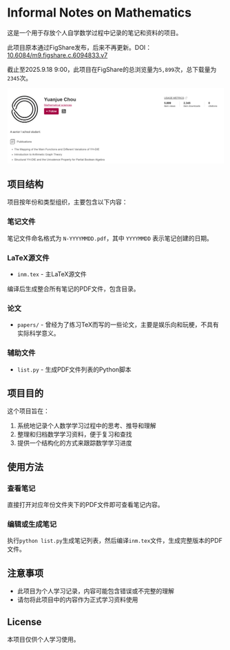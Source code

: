 # Informal Notes on Mathematics

这是一个用于存放个人自学数学过程中记录的笔记和资料的项目。

此项目原本通过FigShare发布，后来不再更新。DOI：[10.6084/m9.figshare.c.6094833.v7](https://doi.org/10.6084/m9.figshare.c.6094833.v7)

截止至2025.9.18 9:00，此项目在FigShare的总浏览量为`5,899`次，总下载量为`2345`次。

![FigShare首页截图](figshare.png)

## 项目结构

项目按年份和类型组织，主要包含以下内容：

### 笔记文件

  笔记文件命名格式为 `N-YYYYMMDD.pdf`，其中 `YYYYMMDD` 表示笔记创建的日期。

### LaTeX源文件
 - `inm.tex` - 主LaTeX源文件

  编译后生成整合所有笔记的PDF文件，包含目录。

### 论文
- `papers/` - 曾经为了练习TeX而写的一些论文，主要是娱乐向和玩梗，不具有实际科学意义。

### 辅助文件
- `list.py` - 生成PDF文件列表的Python脚本

## 项目目的

这个项目旨在：
1. 系统地记录个人数学学习过程中的思考、推导和理解
2. 整理和归档数学学习资料，便于复习和查找
3. 提供一个结构化的方式来跟踪数学学习进度

## 使用方法

### 查看笔记
直接打开对应年份文件夹下的PDF文件即可查看笔记内容。

### 编辑或生成笔记
执行`python list.py`生成笔记列表，然后编译`inm.tex`文件，生成完整版本的PDF文件。

## 注意事项
- 此项目为个人学习记录，内容可能包含错误或不完整的理解
- 请勿将此项目中的内容作为正式学习资料使用

## License
本项目仅供个人学习使用。
